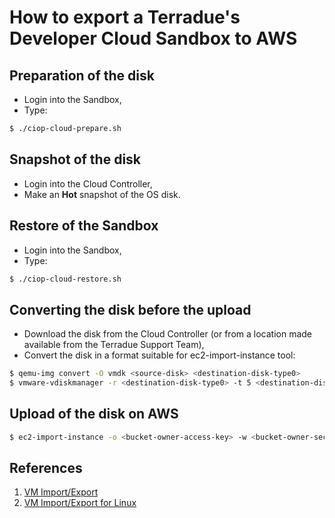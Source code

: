 How to export a Terradue's Developer Cloud Sandbox to AWS
=========================================================

Preparation of the disk
-----------------------

* Login into the Sandbox,
* Type:
```bash
$ ./ciop-cloud-prepare.sh
```

Snapshot of the disk
---------------------

* Login into the Cloud Controller,
* Make an **Hot** snapshot of the OS disk.

Restore of the Sandbox
----------------------

* Login into the Sandbox,
* Type:
```bash
$ ./ciop-cloud-restore.sh
```

Converting the disk before the upload
-------------------------------------

* Download the disk from the Cloud Controller (or from a location made available from the Terradue Support Team),
* Convert the disk in a format suitable for ec2-import-instance tool:

```bash
$ qemu-img convert -O vmdk <source-disk> <destination-disk-type0>
$ vmware-vdiskmanager -r <destination-disk-type0> -t 5 <destination-disk-type5>
```

Upload of the disk on AWS
--------------------------

```bash
$ ec2-import-instance -o <bucket-owner-access-key> -w <bucket-owner-secret-key> -f vmdk <vmdk_disk_type_5> -b <bucket_name> --region <region_name> -t <instance_type> -s <disk size> -a x86_64 -p Linux 
```

References
----------

1. [VM Import/Export](http://aws.amazon.com/ec2/vm-import/)
2. [VM Import/Export for Linux](http://aws.amazon.com/blogs/aws/vm-import-export-for-linux/?utm_source=feedburner&utm_medium=feed&utm_campaign=Feed%3A+AmazonWebServicesBlog+(Amazon+Web+Services+Blog))




